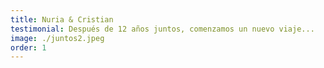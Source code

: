 ```yaml
---
title: Nuria & Cristian
testimonial: Después de 12 años juntos, comenzamos un nuevo viaje...
image: ./juntos2.jpeg
order: 1
---
```

